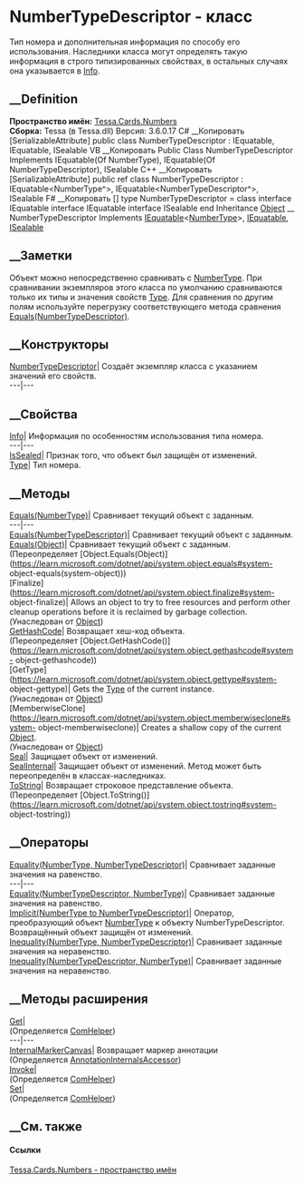 # NumberTypeDescriptor - класс
Тип номера и дополнительная информация по способу его использования.
Наследники класса могут определять такую информация в строго типизированных
свойствах, в остальных случаях она указывается в
[Info](P_Tessa_Cards_Numbers_NumberTypeDescriptor_Info.htm).
## __Definition
 **Пространство имён:** [Tessa.Cards.Numbers](N_Tessa_Cards_Numbers.htm)  
 **Сборка:** Tessa (в Tessa.dll) Версия: 3.6.0.17
C# __Копировать
    [SerializableAttribute]
    public class NumberTypeDescriptor : IEquatable<NumberType>, 
    	IEquatable<NumberTypeDescriptor>, ISealable
VB __Копировать
    <SerializableAttribute>
    Public Class NumberTypeDescriptor
    	Implements IEquatable(Of NumberType), IEquatable(Of NumberTypeDescriptor), 
    	ISealable
C++ __Копировать
    [SerializableAttribute]
    public ref class NumberTypeDescriptor : IEquatable<NumberType^>, 
    	IEquatable<NumberTypeDescriptor^>, ISealable
F# __Копировать
     [<SerializableAttribute>]
    type NumberTypeDescriptor = 
        class
            interface IEquatable<NumberType>
            interface IEquatable<NumberTypeDescriptor>
            interface ISealable
        end
Inheritance
    [Object](https://learn.microsoft.com/dotnet/api/system.object) __ NumberTypeDescriptor
Implements
    [IEquatable](https://learn.microsoft.com/dotnet/api/system.iequatable-1)<[NumberType](T_Tessa_Cards_Numbers_NumberType.htm)>, [IEquatable](https://learn.microsoft.com/dotnet/api/system.iequatable-1)<NumberTypeDescriptor>, [ISealable](T_Tessa_Platform_ISealable.htm)
##  __Заметки
Объект можно непосредственно сравнивать с
[NumberType](T_Tessa_Cards_Numbers_NumberType.htm). При сравнивании
экземпляров этого класса по умолчанию сравниваются только их типы и значения
свойств [Type](P_Tessa_Cards_Numbers_NumberTypeDescriptor_Type.htm). Для
сравнения по другим полям используйте перегрузку соответствующего метода
сравнения
[Equals(NumberTypeDescriptor)](M_Tessa_Cards_Numbers_NumberTypeDescriptor_Equals_2.htm).
## __Конструкторы
[NumberTypeDescriptor](M_Tessa_Cards_Numbers_NumberTypeDescriptor__ctor.htm)|
Создаёт экземпляр класса с указанием значений его свойств.  
---|---  
## __Свойства
[Info](P_Tessa_Cards_Numbers_NumberTypeDescriptor_Info.htm)|  Информация по
особенностям использования типа номера.  
---|---  
[IsSealed](P_Tessa_Cards_Numbers_NumberTypeDescriptor_IsSealed.htm)| Признак
того, что объект был защищён от изменений.  
[Type](P_Tessa_Cards_Numbers_NumberTypeDescriptor_Type.htm)|  Тип номера.  
## __Методы
[Equals(NumberType)](M_Tessa_Cards_Numbers_NumberTypeDescriptor_Equals_1.htm)|
Сравнивает текущий объект с заданным.  
---|---  
[Equals(NumberTypeDescriptor)](M_Tessa_Cards_Numbers_NumberTypeDescriptor_Equals_2.htm)|
Сравнивает текущий объект с заданным.  
[Equals(Object)](M_Tessa_Cards_Numbers_NumberTypeDescriptor_Equals.htm)|
Сравнивает текущий объект с заданным.  
(Переопределяет
[Object.Equals(Object)](https://learn.microsoft.com/dotnet/api/system.object.equals#system-
object-equals\(system-object\)))  
[Finalize](https://learn.microsoft.com/dotnet/api/system.object.finalize#system-
object-finalize)| Allows an object to try to free resources and perform other
cleanup operations before it is reclaimed by garbage collection.  
(Унаследован от
[Object](https://learn.microsoft.com/dotnet/api/system.object))  
[GetHashCode](M_Tessa_Cards_Numbers_NumberTypeDescriptor_GetHashCode.htm)|
Возвращает хеш-код объекта.  
(Переопределяет
[Object.GetHashCode()](https://learn.microsoft.com/dotnet/api/system.object.gethashcode#system-
object-gethashcode))  
[GetType](https://learn.microsoft.com/dotnet/api/system.object.gettype#system-
object-gettype)| Gets the
[Type](https://learn.microsoft.com/dotnet/api/system.type) of the current
instance.  
(Унаследован от
[Object](https://learn.microsoft.com/dotnet/api/system.object))  
[MemberwiseClone](https://learn.microsoft.com/dotnet/api/system.object.memberwiseclone#system-
object-memberwiseclone)| Creates a shallow copy of the current
[Object](https://learn.microsoft.com/dotnet/api/system.object).  
(Унаследован от
[Object](https://learn.microsoft.com/dotnet/api/system.object))  
[Seal](M_Tessa_Cards_Numbers_NumberTypeDescriptor_Seal.htm)| Защищает объект
от изменений.  
[SealInternal](M_Tessa_Cards_Numbers_NumberTypeDescriptor_SealInternal.htm)|
Защищает объект от изменений.
Метод может быть переопределён в классах-наследниках.  
[ToString](M_Tessa_Cards_Numbers_NumberTypeDescriptor_ToString.htm)|
Возвращает строковое представление объекта.  
(Переопределяет
[Object.ToString()](https://learn.microsoft.com/dotnet/api/system.object.tostring#system-
object-tostring))  
##  __Операторы
[Equality(NumberType,
NumberTypeDescriptor)](M_Tessa_Cards_Numbers_NumberTypeDescriptor_op_Equality.htm)|
Сравнивает заданные значения на равенство.  
---|---  
[Equality(NumberTypeDescriptor,
NumberType)](M_Tessa_Cards_Numbers_NumberTypeDescriptor_op_Equality_1.htm)|
Сравнивает заданные значения на равенство.  
[Implicit(NumberType to
NumberTypeDescriptor)](M_Tessa_Cards_Numbers_NumberTypeDescriptor_op_Implicit.htm)|
Оператор, преобразующий объект
[NumberType](T_Tessa_Cards_Numbers_NumberType.htm) к объекту
NumberTypeDescriptor. Возвращённый объект защищён от изменений.  
[Inequality(NumberType,
NumberTypeDescriptor)](M_Tessa_Cards_Numbers_NumberTypeDescriptor_op_Inequality.htm)|
Сравнивает заданные значения на неравенство.  
[Inequality(NumberTypeDescriptor,
NumberType)](M_Tessa_Cards_Numbers_NumberTypeDescriptor_op_Inequality_1.htm)|
Сравнивает заданные значения на неравенство.  
##  __Методы расширения
[Get](M_Tessa_Extensions_Default_Client_EDS_ComHelper_Get.htm)|  
(Определяется
[ComHelper](T_Tessa_Extensions_Default_Client_EDS_ComHelper.htm))  
---|---  
[InternalMarkerCanvas](M_Tessa_UI_Views_Charting_Annotations_AnnotationInternalsAccessor_InternalMarkerCanvas.htm)|
Возвращает маркер аннотации  
(Определяется
[AnnotationInternalsAccessor](T_Tessa_UI_Views_Charting_Annotations_AnnotationInternalsAccessor.htm))  
[Invoke](M_Tessa_Extensions_Default_Client_EDS_ComHelper_Invoke.htm)|  
(Определяется
[ComHelper](T_Tessa_Extensions_Default_Client_EDS_ComHelper.htm))  
[Set](M_Tessa_Extensions_Default_Client_EDS_ComHelper_Set.htm)|  
(Определяется
[ComHelper](T_Tessa_Extensions_Default_Client_EDS_ComHelper.htm))  
##  __См. также
#### Ссылки
[Tessa.Cards.Numbers - пространство имён](N_Tessa_Cards_Numbers.htm)
